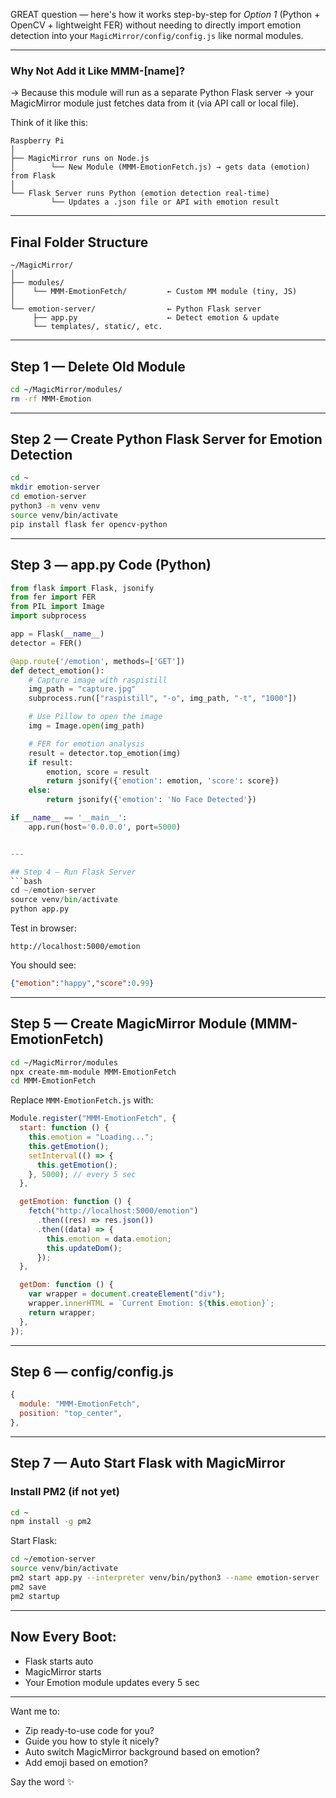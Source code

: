 GREAT question — here's how it works step-by-step for *Option 1* (Python + OpenCV + lightweight FER) without needing to directly import emotion detection into your `MagicMirror/config/config.js` like normal modules.

---

### Why Not Add it Like MMM-[name]?
→ Because this module will run as a separate Python Flask server → your MagicMirror module just fetches data from it (via API call or local file).

Think of it like this:
```
Raspberry Pi
│
├── MagicMirror runs on Node.js
│        └── New Module (MMM-EmotionFetch.js) → gets data (emotion) from Flask
│
└── Flask Server runs Python (emotion detection real-time)
         └── Updates a .json file or API with emotion result
```

---

## Final Folder Structure
```
~/MagicMirror/
│
├── modules/
│    └── MMM-EmotionFetch/         ← Custom MM module (tiny, JS)
│
└── emotion-server/                ← Python Flask server
     ├── app.py                    ← Detect emotion & update
     └── templates/, static/, etc.
```

---

## Step 1 — Delete Old Module
```bash
cd ~/MagicMirror/modules/
rm -rf MMM-Emotion
```

---

## Step 2 — Create Python Flask Server for Emotion Detection
```bash
cd ~
mkdir emotion-server
cd emotion-server
python3 -m venv venv
source venv/bin/activate
pip install flask fer opencv-python
```

---

## Step 3 — app.py Code (Python)
```python
from flask import Flask, jsonify
from fer import FER
from PIL import Image
import subprocess

app = Flask(__name__)
detector = FER()

@app.route('/emotion', methods=['GET'])
def detect_emotion():
    # Capture image with raspistill
    img_path = "capture.jpg"
    subprocess.run(["raspistill", "-o", img_path, "-t", "1000"])

    # Use Pillow to open the image
    img = Image.open(img_path)

    # FER for emotion analysis
    result = detector.top_emotion(img)
    if result:
        emotion, score = result
        return jsonify({'emotion': emotion, 'score': score})
    else:
        return jsonify({'emotion': 'No Face Detected'})

if __name__ == '__main__':
    app.run(host='0.0.0.0', port=5000)


---

## Step 4 — Run Flask Server
```bash
cd ~/emotion-server
source venv/bin/activate
python app.py
```

Test in browser:
```
http://localhost:5000/emotion
```

You should see:
```json
{"emotion":"happy","score":0.99}
```

---

## Step 5 — Create MagicMirror Module (MMM-EmotionFetch)
```bash
cd ~/MagicMirror/modules
npx create-mm-module MMM-EmotionFetch
cd MMM-EmotionFetch
```

Replace `MMM-EmotionFetch.js` with:

```javascript
Module.register("MMM-EmotionFetch", {
  start: function () {
    this.emotion = "Loading...";
    this.getEmotion();
    setInterval(() => {
      this.getEmotion();
    }, 5000); // every 5 sec
  },

  getEmotion: function () {
    fetch("http://localhost:5000/emotion")
      .then((res) => res.json())
      .then((data) => {
        this.emotion = data.emotion;
        this.updateDom();
      });
  },

  getDom: function () {
    var wrapper = document.createElement("div");
    wrapper.innerHTML = `Current Emotion: ${this.emotion}`;
    return wrapper;
  },
});
```

---

## Step 6 — config/config.js
```javascript
{
  module: "MMM-EmotionFetch",
  position: "top_center",
},
```

---

## Step 7 — Auto Start Flask with MagicMirror

### Install PM2 (if not yet)
```bash
cd ~
npm install -g pm2
```

Start Flask:
```bash
cd ~/emotion-server
source venv/bin/activate
pm2 start app.py --interpreter venv/bin/python3 --name emotion-server
pm2 save
pm2 startup
```

---

## Now Every Boot:
- Flask starts auto
- MagicMirror starts
- Your Emotion module updates every 5 sec

---

Want me to:
- Zip ready-to-use code for you?
- Guide you how to style it nicely?
- Auto switch MagicMirror background based on emotion?
- Add emoji based on emotion?  

Say the word ✨

